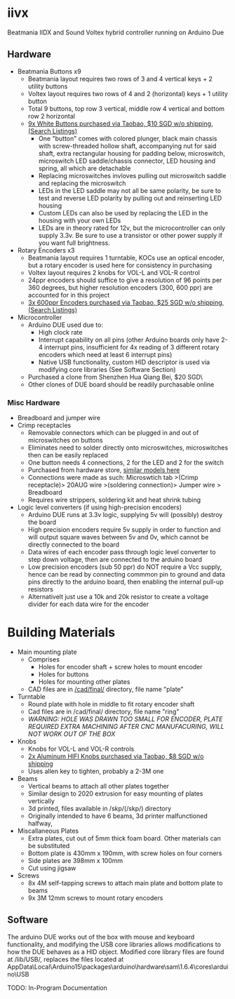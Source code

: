# iivx

Beatmania IIDX and Sound Voltex hybrid controller running on Arduino Due

## Hardware

- Beatmania Buttons x9
  - Beatmania layout requires two rows of 3 and 4 vertical keys + 2 utility buttons
  - Voltex layout requires two rows of 4 and 2 (horizontal) keys + 1 utility button
  - Total 9 buttons, top row 3 vertical, middle row 4 vertical and bottom row 2 horizontal
  - [9x White Buttons purchased via Taobao, $10 SGD w/o shipping](https://item.taobao.com/item.htm?spm=a230r.1.14.22.b82vYR&id=15772881563&ns=1&abbucket=2#detail), [(Search Listings)](https://item.taobao.com/item.htm?spm=a230r.1.14.22.b82vYR&id=15772881563&ns=1&abbucket=2#detail)
    - One "button" comes with colored plunger, black main chassis with screw-threaded hollow shaft, accompanying nut for said shaft, extra rectangular housing for padding below, microswitch, microswitch LED saddle/chassis connector, LED housing and spring, all which are detachable
    - Replacing microswitches invloves pulling out microswitch saddle and replacing the microswitch
    - LEDs in the LED saddle may not all be same polarity, be sure to test and reverse LED polarity by pulling out and reinserting LED housing
    - Custom LEDs can also be used by replacing the LED in the housing with your own LEDs
    - LEDs are in theory rated for 12v, but the microcontroller can only supply 3.3v. Be sure to use a transistor or other power supply if you want full brightness.
- Rotary Encoders x3
  - Beatmania layout requires 1 turntable, KOCs use an optical encoder, but a rotary encoder is used here for consistency in purchasing
  - Voltex layout requires 2 knobs for VOL-L and VOL-R control
  - 24ppr encoders should suffice to give a resolution of 96 points per 360 degrees, but higher resolution encoders (300, 600 ppr) are accounted for in this project
  - [3x 600ppr Encoders purchased via Taobao, $25 SGD w/o shipping](http://world.taobao.com/item/16341987368.htm?spm=a312a.7700714.0.0.kKKUs0#detail), [(Search Listings)](http://world.taobao.com/search/search.htm?_ksTS=1446028667153_50&spm=2015090702&_input_charset=utf-8&navigator=all&json=on&q=%E6%97%8B%E8%BD%AC%E7%BC%96%E7%A0%81%E5%99%A8&callback=__jsonp_cb&cna=ovtdDnkvbxQCAWDYnK9OEKJS&abtest=_AB-LR854-PV854_2099)
- Microcontroller
  - Arduino DUE used due to:
    - High clock rate
    - Interrupt capability on all pins (other Arduino boards only have 2-4 interrupt pins, insufficient for 4x reading of 3 different rotary encoders which need at least 6 interrupt pins)
    - Native USB functionality, custom HID descriptor is used via modifying core libraries (See Software Section)
  - Purchased a clone from Shenzhen Hua Qiang Bei, $20 SGD\
  - Other clones of DUE board should be readily purchasable online

### Misc Hardware

- Breadboard and jumper wire
- Crimp receptacles
  - Removable connectors which can be plugged in and out of microswitches on buttons
  - Eliminates need to solder directly onto microswitches, microswitches then can be easily replaced
  - One button needs 4 connections, 2 for the LED and 2 for the switch
  - Purchased from hardware store, [similar models here](http://sg.rs-online.com/web/c/connectors/terminals-splices/crimp-receptacles/)
  - Connections were made as such: Microswtich tab >(Crimp receptacle)> 20AUG wire >(soldering connection)> Jumper wire > Breadboard
  - Requires wire strippers, soldering kit and heat shrink tubing
- Logic level converters (if using high-precision encoders)
  - Arduino DUE runs at 3.3v logic, supplying 5v will (possibly) destroy the board
  - High precision encoders require 5v supply in order to function and will output square waves between 5v and 0v, which cannot be directly connected to the board
  - Data wires of each encoder pass through logic level converter to step down voltage, then are connected to the arduino board
  - Low precision encoders (sub 50 ppr) do NOT require a Vcc supply, hence can be read by connecting commmon pin to ground and data pins directly to the arduino board, then enabling the internal pull-up resistors
  - Alternativelt just use a 10k and 20k resistor to create a voltage divider for each data wire for the encoder

# Building Materials

- Main mounting plate
  - Comprises
    - Holes for encoder shaft + screw holes to mount encoder
    - Holes for buttons
    - Holes for mounting other plates
  - CAD files are in [/cad/final/](/cad/final/) directory, file name "plate"
- Turntable
  - Round plate with hole in middle to fit rotary encoder shaft
  - Cad files are in /cad/final/ directory, file name "ring"
  - *WARNING: HOLE WAS DRAWN TOO SMALL FOR ENCODER, PLATE REQUIRED EXTRA MACHINING AFTER CNC MANUFACURING, WILL NOT WORK OUT OF THE BOX*
- Knobs
  - Knobs for VOL-L and VOL-R controls
  - [2x Aluminum HIFI Knobs purchased via Taobao, $8 SGD w/o shipping](http://world.taobao.com/item/10341449541.htm?spm=a312a.7700714.0.0.XBrOPF#detail)
  - Uses allen key to tighten, probably a 2-3M one
- Beams
  - Vertical beams to attach all other plates together
  - Similar design to 2020 extrusion for easy mounting of plates vertically
  - 3d printed, files available in /skp/(/skp/) directory
  - Originally intended to have 6 beams, 3d printer malfunctioned halfway,
- Miscallaneous Plates
  - Extra plates, cut out of 5mm thick foam board. Other materials can be substituted
  - Bottom plate is 430mm x 190mm, with screw holes on four corners
  - Side plates are 398mm x 100mm
  - Cut using jigsaw
- Screws
  - 8x 4M self-tapping screws to attach main plate and bottom plate to beams
  - 9x 3M 12mm screws to mount rotary encoders

## Software

The arduino DUE works out of the box with mouse and keyboard functionality, and modifying the USB core libraries allows modifications to how the DUE behaves as a HID object. Modified core library files are found at /lib/USB/, replaces the files located at AppData\Local\Arduino15\packages\arduino\hardware\sam\1.6.4\cores\arduino\USB

TODO: In-Program Documentation